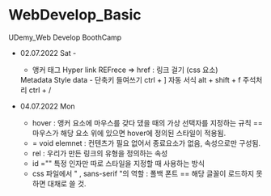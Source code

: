# WebDevelop_Basic
UDemy_Web Develop BoothCamp

 - 02.07.2022 Sat - 
    - 앵커 태그 <a></a>
    Hyper link REFrece => href : 링크 걸기 (css 요소) 
    <head> Metadata </head>
    <body> Style data </body>
    - 단축키
    들여쓰기 ctrl + ] 
    자동 서식 alt + shift + f
    주석처리 ctrl + /

 - 04.07.2022 Mon
   - hover : 앵커 요소에 마우스를 갖다 댔을 때의 가상 선택자를 지정하는 규칙 == 마우스가 해당 요소 위에 있으면 hover에 정의된 스타일이 적용됨. 
   - <link> = void elemnet : 컨텐츠가 필요 없어서 종료요소가 없음, 속성으로만 구성됨.
   - rel : 우리가 만든 링크의 유형을 정의하는 속성
   - id ="" 특정 인자만 따로 스타일을 지정할 때 사용하는 방식
   - css 파일에서 " , sans-serif "의 역할 : 폴백 폰트 == 해당 글꼴이 로드하지 못하면 대채로 쓸 것.